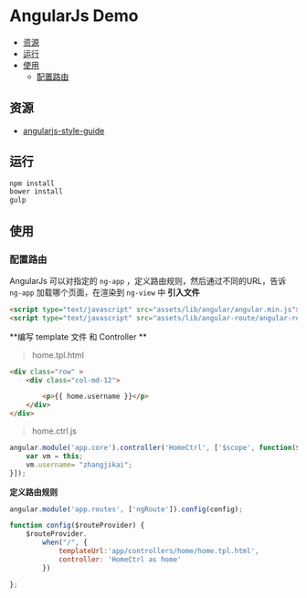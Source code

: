 # AngularJs Demo

<!-- toc -->

- [资源](#%E8%B5%84%E6%BA%90)
- [运行](#%E8%BF%90%E8%A1%8C)
- [使用](#%E4%BD%BF%E7%94%A8)
  * [配置路由](#%E9%85%8D%E7%BD%AE%E8%B7%AF%E7%94%B1)

<!-- tocstop -->

## 资源
* [angularjs-style-guide](https://github.com/mgechev/angularjs-style-guide)

## 运行
```bash
npm install
bower install
gulp
```

## 使用
### 配置路由
AngularJs 可以对指定的 `ng-app` ，定义路由规则，然后通过不同的URL，告诉 `ng-app` 加载哪个页面，在渲染到 `ng-view` 中
**引入文件**
```html
<script type="text/javascript" src="assets/lib/angular/angular.min.js"></script>
<script type="text/javascript" src="assets/lib/angular-route/angular-route.min.js"></script>
```

**编写 template 文件 和 Controller **  
> home.tpl.html

```html
<div class="row" >
    <div class="col-md-12">

        <p>{{ home.username }}</p>
    </div>
</div>
```
> home.ctrl.js

```js
angular.module('app.core').controller('HomeCtrl', ['$scope', function($scope) {
    var vm = this;
    vm.username= "zhangjikai";
}]);
```

**定义路由规则**
```js
angular.module('app.routes', ['ngRoute']).config(config);

function config($routeProvider) {
    $routeProvider.
        when("/", {
            templateUrl:'app/controllers/home/home.tpl.html',
            controller: 'HomeCtrl as home'
        })

};
```

